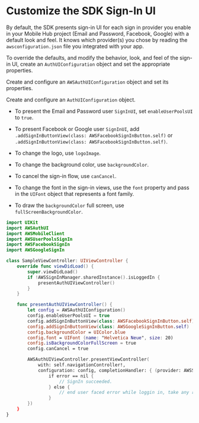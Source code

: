 # Customize the SDK Sign-In UI

By default, the SDK presents sign-in UI for each sign in provider you enable in your Mobile Hub project (Email and Password, Facebook, Google) with a default look and feel. It knows which provider(s) you chose by reading the `awsconfiguration.json` file you integrated with your app.

To override the defaults, and modify the behavior, look, and feel of the sign-in UI, create an `AuthUIConfiguration` object and set the appropriate properties.


Create and configure an `AWSAuthUIConfiguration` object and set its properties.

Create and configure an `AuthUIConfiguration` object.

* To present the Email and Password user `SignInUI`, set `enableUserPoolsUI` to `true`.

* To present Facebook or Google  user `SignInUI`, add `.addSignInButtonView(class: AWSFacebookSignInButton.self)` or `.addSignInButtonView(class: AWSFacebookSignInButton.self)`.

* To change the logo, use `logoImage`.

* To change the background color, use `backgroundColor`.

* To cancel the sign-in flow, use `canCancel`.

* To change the font in the sign-in views, use the `font` property and pass in the `UIFont` object that represents a font family.

* To draw the `backgroundColor` full screen, use `fullScreenBackgroundColor`.

```swift
import UIKit
import AWSAuthUI
import AWSMobileClient
import AWSUserPoolsSignIn
import AWSFacebookSignIn
import AWSGoogleSignIn

class SampleViewController: UIViewController {
    override func viewDidLoad() {
        super.viewDidLoad()
        if !AWSSignInManager.sharedInstance().isLoggedIn {
            presentAuthUIViewController()
        }
    }

    func presentAuthUIViewController() {
        let config = AWSAuthUIConfiguration()
        config.enableUserPoolsUI = true
        config.addSignInButtonView(class: AWSFacebookSignInButton.self)
        config.addSignInButtonView(class: AWSGoogleSignInButton.self)
        config.backgroundColor = UIColor.blue
        config.font = UIFont (name: "Helvetica Neue", size: 20)
        config.isBackgroundColorFullScreen = true
        config.canCancel = true

        AWSAuthUIViewController.presentViewController(
            with: self.navigationController!,
            configuration: config, completionHandler: { (provider: AWSSignInProvider, error: Error?) in
                if error == nil {
                    // SignIn succeeded.
                } else {
                    // end user faced error while loggin in, take any required action here.
                }
        })
    }
}
```
